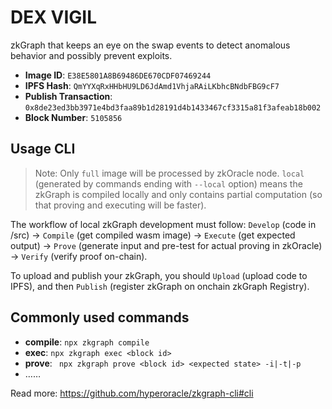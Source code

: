 # DEX VIGIL 
zkGraph that keeps an eye on the swap events to detect anomalous behavior and possibly prevent exploits.
- **Image ID**: `E38E5801A8B69486DE670CDF07469244`
- **IPFS Hash**: `QmYYXqRxHHbHU9LD6JdAmd1VhjaRAiLKbhcBNdbFBG9cF7`
- **Publish Transaction**: `0x8de23ed3bb3971e4bd3faa89b1d28191d4b1433467cf3315a81f3afeab18b002`
- **Block Number**: `5105856`
## Usage CLI

> Note: Only `full` image will be processed by zkOracle node. `local` (generated by commands ending with `--local` option) means the zkGraph is compiled locally and only contains partial computation (so that proving and executing will be faster).

The workflow of local zkGraph development must follow: `Develop` (code in /src) -> `Compile` (get compiled wasm image) -> `Execute` (get expected output) -> `Prove` (generate input and pre-test for actual proving in zkOracle) -> `Verify` (verify proof on-chain).

To upload and publish your zkGraph, you should `Upload` (upload code to IPFS), and then `Publish` (register zkGraph on onchain zkGraph Registry).

## Commonly used commands

- **compile**: `npx zkgraph compile`
- **exec**: `npx zkgraph exec <block id>`
- **prove**: ` npx zkgraph prove <block id> <expected state> -i|-t|-p`  
- ……

Read more: https://github.com/hyperoracle/zkgraph-cli#cli

